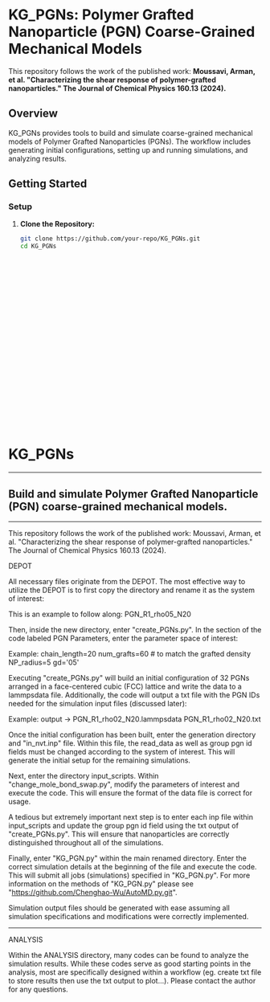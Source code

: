 # KG_PGNs: Polymer Grafted Nanoparticle (PGN) Coarse-Grained Mechanical Models

This repository follows the work of the published work:
**Moussavi, Arman, et al. "Characterizing the shear response of polymer-grafted nanoparticles." The Journal of Chemical Physics 160.13 (2024).**

## Overview

KG_PGNs provides tools to build and simulate coarse-grained mechanical models of Polymer Grafted Nanoparticles (PGNs). The workflow includes generating initial configurations, setting up and running simulations, and analyzing results.

## Getting Started

### Setup

1. **Clone the Repository:**
   ```bash
   git clone https://github.com/your-repo/KG_PGNs.git
   cd KG_PGNs



























# KG_PGNs
------------------------------------------------------------------------------------------------------------------------------------------------------------
Build and simulate Polymer Grafted Nanoparticle (PGN) coarse-grained mechanical models.
------------------------------------------------------------------------------------------------------------------------------------------------------------

------------------------------------------------------------------------------------------------------------------------------------------------------------
This repository follows the work of the published work:
Moussavi, Arman, et al. "Characterizing the shear response of polymer-grafted nanoparticles." The Journal of Chemical Physics 160.13 (2024).



DEPOT

All necessary files originate from the DEPOT. The most effective way to utilize the DEPOT is to first copy the directory and rename it as the system of interest:

This is an example to follow along:
PGN_R1_rho05_N20

Then, inside the new directory, enter "create_PGNs.py". In the section of the code labeled PGN Parameters, enter the parameter space of interest:

Example:
chain_length=20
num_grafts=60 # to match the grafted density
NP_radius=5
gd='05'

Executing "create_PGNs.py" will build an initial configuration of 32 PGNs arranged in a face-centered cubic (FCC) lattice and write the data to a lammpsdata file. Additionally, the code will output a txt file with the PGN IDs needed for the simulation input files (discussed later):

Example:
output ->
PGN_R1_rho02_N20.lammpsdata
PGN_R1_rho02_N20.txt


Once the initial configuration has been built, enter the generation directory and "in_nvt.inp" file. Within this file, the read_data as well as group pgn id fields must be changed according to the system of interest. This will generate the initial setup for the remaining simulations.

Next, enter the directory input_scripts. Within "change_mole_bond_swap.py", modify the parameters of interest and execute the code. This will ensure the format of the data file is correct for usage. 

A tedious but extremely important next step is to enter each inp file within input_scripts and update the group pgn id field using the txt output of "create_PGNs.py". This will ensure that nanoparticles are correctly distinguished throughout all of the simulations.

Finally, enter "KG_PGN.py" within the main renamed directory. Enter the correct simulation details at the beginning of the file and execute the code. This will submit all jobs (simulations) specified in "KG_PGN.py". For more information on the methods of "KG_PGN.py" please see "https://github.com/Chenghao-Wu/AutoMD.py.git".

Simulation output files should be generated with ease assuming all simulation specifications and modifications were correctly implemented. 

------------------------------------------------------------------------------------------------------------------------------------------------------------

ANALYSIS

Within the ANALYSIS directory, many codes can be found to analyze the simulation results. While these codes serve as good starting points in the analysis, most are specifically designed within a workflow (eg. create txt file to store results then use the txt output to plot...). Please contact the author for any questions.

